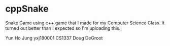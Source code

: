 # cppSnake
Snake Game using c++ game that I made for my Computer Science Class. It turned out better than I expected so I'm uploading this.

Yun Ho Jung yxj180001
CS1337
Doug DeGroot